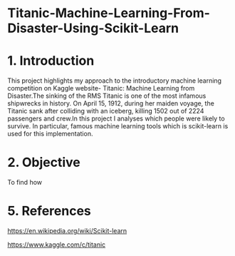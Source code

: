 # Titanic-Machine-Learning-From-Disaster-Using-Scikit-Learn
# 1. Introduction
This project highlights my approach to the introductory machine learning competition on Kaggle website- Titanic: Machine Learning from Disaster.The sinking of the RMS Titanic is one of the most infamous shipwrecks in history. On April 15, 1912, during her maiden voyage, the Titanic sank after colliding with an iceberg, killing 1502 out of 2224 passengers and crew.In this project I analyses which people were likely to survive. In particular, famous machine learning tools which is scikit-learn is used for this implementation.

# 2. Objective
To find how 

# 5. References
https://en.wikipedia.org/wiki/Scikit-learn

https://www.kaggle.com/c/titanic
